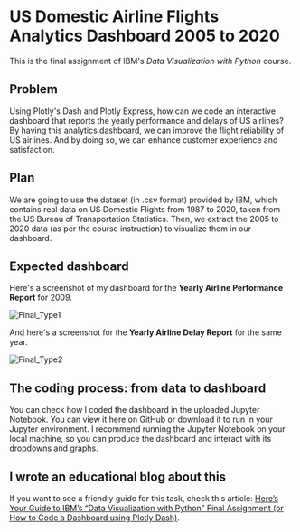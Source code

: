 # US Domestic Airline Flights Analytics Dashboard 2005 to 2020
This is the final assignment of IBM's _Data Visualization with Python_ course.

## Problem
Using Plotly's Dash and Plotly Express, how can we code an interactive dashboard that reports the yearly performance and delays of US airlines? By having this analytics dashboard, we can improve the flight reliability of US airlines. And by doing so, we can enhance customer experience and satisfaction. 

## Plan 
We are going to use the dataset (in .csv format) provided by IBM, which contains real data on US Domestic Flights from 1987 to 2020, taken from the US Bureau of Transportation Statistics. Then, we extract the 2005 to 2020 data (as per the course instruction) to visualize them in our dashboard.

## Expected dashboard
Here's a screenshot of my dashboard for the __Yearly Airline Performance Report__ for 2009. 

![Final_Type1](https://github.com/marvin-rubia/US-Airlines-Analytics-Dashboard/assets/140475770/e3704bf4-573a-4b37-b09b-77dff65bf38b)

And here's a screenshot for the __Yearly Airline Delay Report__ for the same year. 

![Final_Type2](https://github.com/marvin-rubia/US-Airlines-Analytics-Dashboard/assets/140475770/2cac03fb-6a54-41f0-a4c5-0ac3959c180b)

## The coding process: from data to dashboard
You can check how I coded the dashboard in the uploaded Jupyter Notebook. You can view it here on GitHub or download it to run in your Jupyter environment. I recommend running the Jupyter Notebook on your local machine, so you can produce the dashboard and interact with its dropdowns and graphs.

## I wrote an educational blog about this
If you want to see a friendly guide for this task, check this article: [Here’s Your Guide to IBM’s “Data Visualization with Python” Final Assignment (or How to Code a Dashboard using Plotly Dash)](https://marvinrubia.medium.com/heres-your-guide-to-the-final-assignment-of-ibm-s-data-visualization-with-python-27505bea3d76).
